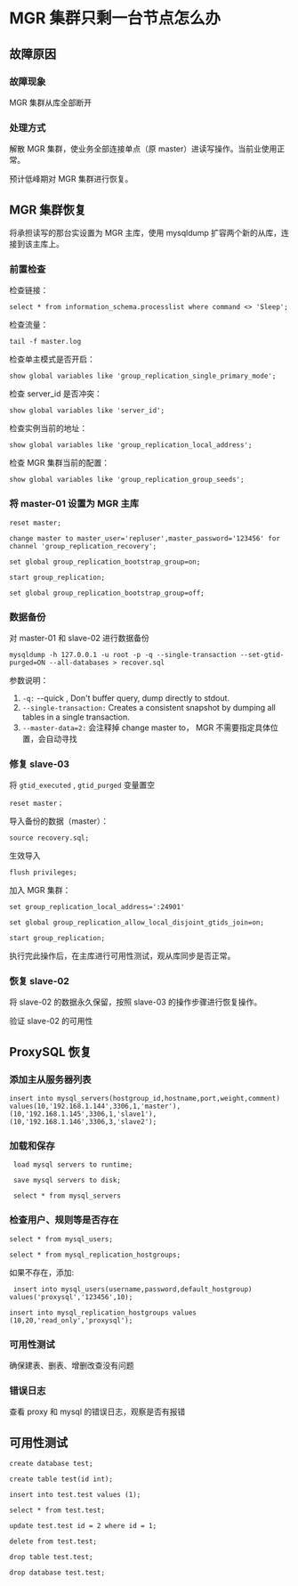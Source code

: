 # MGR 集群只剩一台节点怎么办

## 故障原因

### 故障现象

MGR 集群从库全部断开

### 处理方式

解散 MGR 集群，使业务全部连接单点（原 master）进读写操作。当前业使用正常。

预计低峰期对 MGR 集群进行恢复。

## MGR 集群恢复

将承担读写的那台实设置为 MGR 主库，使用 mysqldump 扩容两个新的从库，连接到该主库上。

### 前置检查

检查链接：

```
select * from information_schema.processlist where command <> 'Sleep';
```

检查流量：

```
tail -f master.log
```

检查单主模式是否开启：

```
show global variables like 'group_replication_single_primary_mode';
```

检查 server\_id 是否冲突：

```
show global variables like 'server_id';
```

检查实例当前的地址：

```
show global variables like 'group_replication_local_address';
```

检查 MGR 集群当前的配置：

```
show global variables like 'group_replication_group_seeds';
```

### 将 master-01 设置为 MGR 主库

```
reset master;

change master to master_user='repluser',master_password='123456' for channel 'group_replication_recovery';

set global group_replication_bootstrap_group=on;

start group_replication;

set global group_replication_bootstrap_group=off;
```

### 数据备份

对 master-01 和 slave-02 进行数据备份

```
mysqldump -h 127.0.0.1 -u root -p -q --single-transaction --set-gtid-purged=ON --all-databases > recover.sql
```

参数说明：

1. `-q:` --quick , Don't buffer query, dump directly to stdout.
2. &#x20;`​--single-transaction:` Creates a consistent snapshot by dumping all tables in a single transaction.
3. `--master-data=2:` 会注释掉 change master to， MGR 不需要指定具体位置，会自动寻找

### 修复 slave-03

将 `gtid_executed` , `gtid_purged` 变量置空

```
reset master；
```

导入备份的数据（master）：

```
source recovery.sql;
```

生效导入

```
flush privileges;
```

加入 MGR 集群：

```
set group_replication_local_address=':24901'

set global group_replication_allow_local_disjoint_gtids_join=on;

start group_replication;
```

执行完此操作后，在主库进行可用性测试，观从库同步是否正常。

### 恢复 slave-02

将 slave-02 的数据永久保留，按照 slave-03 的操作步骤进行恢复操作。

验证 slave-02 的可用性

## ProxySQL 恢复

### 添加主从服务器列表

```
insert into mysql_servers(hostgroup_id,hostname,port,weight,comment) values(10,'192.168.1.144',3306,1,'master'),(10,'192.168.1.145',3306,1,'slave1'),(10,'192.168.1.146',3306,3,'slave2');
```

### 加载和保存

```
 load mysql servers to runtime;
 
 save mysql servers to disk;
  
 select * from mysql_servers
```

### 检查用户、规则等是否存在

```
select * from mysql_users;

select * from mysql_replication_hostgroups;
```

如果不存在，添加:

```
 insert into mysql_users(username,password,default_hostgroup) values('proxysql','123456',10);

insert into mysql_replication_hostgroups values (10,20,'read_only','proxysql');
```

### 可用性测试

确保建表、删表、增删改查没有问题

### 错误日志

查看 proxy 和 mysql 的错误日志，观察是否有报错

## 可用性测试

```
create database test;

create table test(id int);

insert into test.test values (1);

select * from test.test;

update test.test id = 2 where id = 1;

delete from test.test;

drop table test.test;

drop database test.test;
```

